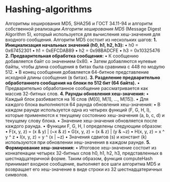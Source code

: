 # Hashing-algorithms
Алгоритмы хеширования MD5, SHA256 и ГОСТ 34.11-94 и алгоритм собственной реализации
*Алгоритм хеширования MD5* 
(Message Digest Algorithm 5), который используется для вычисления хеш-значения для входного сообщения.
Алгоритм MD5 состоит из нескольких шагов:
**1.	Инициализация начальных значений (h0, h1, h2, h3):**
    •	h0 = 0x67452301
    •	h1 = 0xEFCDAB89
    •	h2 = 0x98BADCFE
    •	h3 = 0x10325476
**2.	Предварительная обработка сообщения:**
    •	К сообщению добавляется байт со значением 0x80.
    •	Затем добавляются нулевые байты, чтобы длина сообщения в битах была сравнима с 448 по модулю 512.
    •	В конец сообщения добавляется 64-битное представление исходной длины сообщения (в битах).
**3.	Разделение предварительно обработанного сообщения на блоки по 512 бит (64 байта).**
    •	Предварительно обработанное сообщение рассматривается как массив 32-битных слов.
**4.	Раунды обновления хеш-значения:**
    •	Каждый блок разбивается на 16 слов (M[0], M[1], ..., M[15]).
    •	Для каждого блока выполняются 64 раунда обновления хеш-значения:
    •	В каждом раунде используется одна из четырех функций (F, G, H, I), которые применяются к текущему состоянию хеш-значения (a, b, c, d) и текущему слову блока.
    •	Значение хеш-значения обновляется после каждого раунда.
    •	Функции F, G, H, I определены следующим образом:
    •	F(x, y, z) = (x & y) | (~x & z)
    •	G(x, y, z) = (x & z) | (y & ~z)
    •	H(x, y, z) = x ^ y ^ z
    •	I(x, y, z) = y ^ (x | ~z)
    •	Значения сдвигов (s) и констант (k) используются при обновлении хеш-значения в каждом раунде.
**5.	Формирование хеш-значения:**
    •	Итоговое хеш-значение состоит из конкатенации четырех 32-битных слов h0, h1, h2, h3, представленных в шестнадцатеричной форме.
Таким образом, функция computeHash принимает входное сообщение, выполняет все шаги алгоритма MD5 и возвращает его хеш-значение в виде строки из 32 шестнадцатеричных символов.
